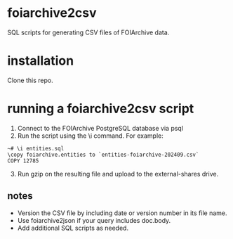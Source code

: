 # foiarchive2csv
SQL scripts for generating CSV files of FOIArchive data.

# installation
Clone this repo.

# running a foiarchive2csv script
1. Connect to the FOIArchive PostgreSQL database via psql
2. Run the script using the \i command. For example:
```
~# \i entities.sql
\copy foiarchive.entities to `entities-foiarchive-202409.csv`
COPY 12785
```
3. Run gzip on the resulting file and upload to the external-shares drive.

## notes
* Version the CSV file by including date or version number in its file name.
* Use foiarchive2json if your query includes doc.body.
* Add additional SQL scripts as needed.


